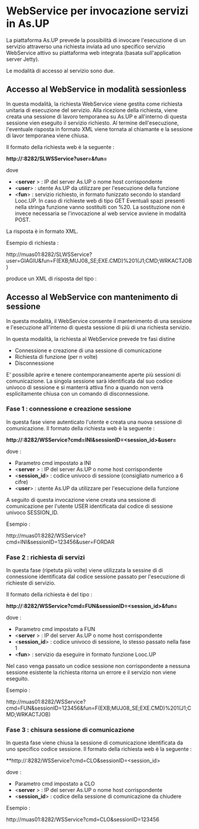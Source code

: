 # WebService per invocazione servizi in As.UP

La piattaforma As.UP prevede la possibilità di invocare l'esecuzione di un servizio attraverso una richiesta inviata
ad uno specifico servizio WebService attivo su piattaforma web integrata (basata sull'application server Jetty).

Le modalità di accesso al servizio sono due.

## Accesso al WebService in modalità sessionless

In questa modalità, la richiesta WebService viene gestita come richiesta unitaria di esecuzione del servizio.
Alla ricezione della richiesta, viene creata una sessione di lavoro temporanea su As.UP e all'interno di
questa sessione vien eseguito il servizio richiesto. Al termine dell'esecuzione, l'eventuale risposta in
formato XML viene tornata al chiamante e la sessione di lavor temporanea viene chiusa.

Il formato della richiesta web è la seguente : 

**http://<server>:8282/SLWSService?user=<user>&fun=<fun>**

dove


- <**server** > : IP del server As.UP o nome host corrispondente
- <**user**> :  utente As.UP da utilizzare per l'esecuzione della funzione
- <**fun**> :  servizio richiesto, in formato funizzato secondo lo standard Looc.UP. In caso di richieste web di
tipo GET Eventuali spazi presenti nella stringa funzione vanno sostituiti con %20. La sostituzione non è
invece necessaria se l'invocazione al web service avviene in modalità POST.


La risposta è in formato XML.


Esempio di richiesta : 

http://muas01:8282/SLWSService?user=GIAGIU&fun=F(EXB;MUJ08_SE;EXE.CMD)%201(J1;CMD;WRKACTJOB)

produce un XML di risposta del tipo : 


><UiSmeup Testo=" - ">
  <Service Titolo1="" Titolo2="" Funzione="F(EXB;MUJ08_SE;EXE.CMD)" Servizio="MUJ08_SE" TSep="." DSep=","/>
    <Griglia>
      <Colonna Cod="COD000" Txt="creationInfo" Tip="" Lun="12" IO="O" Ogg="\*\*" Dpy="" Fill="" Aut=""/>
      <Colonna Cod="COD001" Txt="currentLibrary" Tip="" Lun="10" IO="O" Ogg="\*\*" Dpy="" Fill="" Aut=""/>
      <Colonna Cod="COD002" Txt="dateFormat" Tip="" Lun="10" IO="O" Ogg="\*\*" Dpy="" Fill="" Aut=""/>
      <Colonna Cod="COD003" Txt="dateSeparator" Tip="" Lun="1" IO="O" Ogg="\*\*" Dpy="" Fill="" Aut=""/>
      <Colonna Cod="COD004" Txt="jobID" Tip="" Lun="13" IO="O" Ogg="\*\*" Dpy="" Fill="" Aut=""/>
      <Colonna Cod="COD005" Txt="jobName" Tip="" Lun="10" IO="O" Ogg="\*\*" Dpy="" Fill="" Aut=""/>
      <Colonna Cod="COD006" Txt="jobNumber" Tip="" Lun="6" IO="O" Ogg="\*\*" Dpy="" Fill="" Aut=""/>
      <Colonna Cod="COD007" Txt="jobStatus" Tip="" Lun="9" IO="O" Ogg="\*\*" Dpy="" Fill="" Aut=""/>
      <Colonna Cod="COD008" Txt="jobType" Tip="" Lun="7" IO="O" Ogg="\*\*" Dpy="" Fill="" Aut=""/>
      <Colonna Cod="COD009" Txt="jobUser" Tip="" Lun="10" IO="O" Ogg="\*\*" Dpy="" Fill="" Aut=""/>
      <Colonna Cod="COD010" Txt="libraries" Tip="" Lun="9" IO="O" Ogg="\*\*" Dpy="" Fill="" Aut=""/>
      <Colonna Cod="COD011" Txt="messages" Tip="" Lun="8" IO="O" Ogg="\*\*" Dpy="" Fill="" Aut=""/>
      <Colonna Cod="COD012" Txt="switches" Tip="" Lun="8" IO="O" Ogg="\*\*" Dpy="" Fill="" Aut=""/>
      <Colonna Cod="COD013" Txt="timeSeparator" Tip="" Lun="1" IO="O" Ogg="\*\*" Dpy="" Fill="" Aut=""/>
     <Colonna Cod="COD014" Txt="variables" Tip="" Lun="9" IO="O" Ogg="\*\*" Dpy="" Fill="" Aut=""/>
    </Griglia>
    <Righe>
      <Riga Fld="Mon Jan 11 1|QSYS |DMY |/|66a32fe3-2495|LO_E115520|114709|Run |Batch |FORDAR |[QTEMP, P|[] |00000000| : |[org.smeu|"/>
      <Riga Fld="Mon Jan 11 1|QSYS |DMY |/|1204b2a7-fadd|QAS114708 |114708|Active |Batch |FORDAR |[QTEMP, P|[114709]|00000000| : |[org.smeu|"/>
      <Riga Fld="Mon Jan 11 1|QSYS |DMY |/|2101cbbd-780c|QAS114710 |114710|Run |Batch |GIAGIU |[QTEMP, Q|[] |00000000| : |[] |"/>
    </Righe>
</UiSmeup>



## Accesso al WebService con mantenimento di sessione

In questa modalità, il WebService consente il mantenimento di una sessione e l'esecuzione all'interno di
questa sessione di più di una richiesta servizio.

In questa modalità, la richiesta al WebService prevede tre fasi distine


- Connessione e creazione di una sessione di comunicazione
- Richiesta di funzione (per n volte)
- Disconnessione


E' possibile aprire e tenere contemporaneamente aperte più sessioni di comunicazione. La singola
sessione sarà identificata dal suo codice univoco di sessione e si manterrà attiva fino
a quando non verrà esplicitamente chiusa con un comando di disconnessione.


### Fase 1 :  connessione e creazione sessione

In questa fase viene autenticato l'utente e creata una nuova sessione di comunicazione.
Il formato della richiesta web è la seguente : 

**http://<server>:8282/WSService?cmd=INI&sessionID=<session_id>&user=<user>**

dove : 


- Parametro cmd impostato a INI
- <**server** > : IP del server As.UP o nome host corrispondente
- <**session_id**> :  codice univoco di sessione (consigliato numerico a 6 cifre)
- <**user**> :  utente As.UP da utilizzare per l'esecuzione della funzione


A seguito di questa invocazione viene creata una sessione di comunicazione per l'utente USER identificata
dal codice di sessione univoco SESSION_ID.

Esempio : 

http://muas01:8282/WSService?cmd=INI&sessionID=123456&user=FORDAR

### Fase 2 :  richiesta di servizi

In questa fase (ripetuta più volte) viene utilizzata la sessine di di connessione identificata dal
codice sessione passato per l'esecuzione di richieste di servizio.

Il formato della richiesta è del tipo : 

**http://<server>:8282/WSService?cmd=FUN&sessionID=<session_id>&fun=<fun>**

dove : 


- Parametro cmd impostato a FUN
- <**server** > : IP del server As.UP o nome host corrispondente
- <**session_id**> :  codice univoco di sessione, lo stesso passato nella fase 1
- <**fun**> :  servizio da eseguire in formato funzione Looc.UP


Nel caso venga passato un codice sessione non corrispondente a nessuna sessione esistente
la richiesta ritorna un errore e il servizio non viene eseguito.

Esempio : 

http://muas01:8282/WSService?cmd=FUN&sessionID=123456&fun=F(EXB;MUJ08_SE;EXE.CMD)%201(J1;CMD;WRKACTJOB)

### Fase 3 :  chisura sessione di comunicazione

In questa fase viene chiusa la sessione di comunicazione identificata da uno specifico
codice sessione.
Il formato della richiesta web è la seguente : 

**http://<server>:8282/WSService?cmd=CLO&sessionID=<session_id>

dove : 


- Parametro cmd impostato a CLO
- <**server** > : IP del server As.UP o nome host corrispondente
- <**session_id**> :  codice della sessione di comunicazione da chiudere


Esempio : 

http://muas01:8282/WSService?cmd=CLO&sessionID=123456
